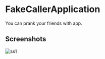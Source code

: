 # FakeCallerApplication
You can prank your friends with app.


## Screenshots
![ss1](https://user-images.githubusercontent.com/69794292/180802285-bf192fba-8ae2-46a5-a229-a660ece49282.jpeg)




